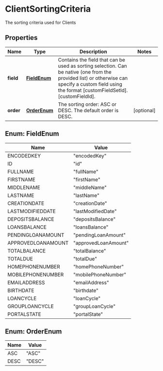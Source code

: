 

# ClientSortingCriteria

The sorting criteria used for Clients
## Properties

Name | Type | Description | Notes
------------ | ------------- | ------------- | -------------
**field** | [**FieldEnum**](#FieldEnum) | Contains the field that can be used as sorting selection. Can be native (one from the provided list) or otherwise can specify a custom field using the format [customFieldSetId].[customFieldId]. | 
**order** | [**OrderEnum**](#OrderEnum) | The sorting order: ASC or DESC. The default order is DESC. |  [optional]



## Enum: FieldEnum

Name | Value
---- | -----
ENCODEDKEY | &quot;encodedKey&quot;
ID | &quot;id&quot;
FULLNAME | &quot;fullName&quot;
FIRSTNAME | &quot;firstName&quot;
MIDDLENAME | &quot;middleName&quot;
LASTNAME | &quot;lastName&quot;
CREATIONDATE | &quot;creationDate&quot;
LASTMODIFIEDDATE | &quot;lastModifiedDate&quot;
DEPOSITSBALANCE | &quot;depositsBalance&quot;
LOANSBALANCE | &quot;loansBalance&quot;
PENDINGLOANAMOUNT | &quot;pendingLoanAmount&quot;
APPROVEDLOANAMOUNT | &quot;approvedLoanAmount&quot;
TOTALBALANCE | &quot;totalBalance&quot;
TOTALDUE | &quot;totalDue&quot;
HOMEPHONENUMBER | &quot;homePhoneNumber&quot;
MOBILEPHONENUMBER | &quot;mobilePhoneNumber&quot;
EMAILADDRESS | &quot;emailAddress&quot;
BIRTHDATE | &quot;birthdate&quot;
LOANCYCLE | &quot;loanCycle&quot;
GROUPLOANCYCLE | &quot;groupLoanCycle&quot;
PORTALSTATE | &quot;portalState&quot;



## Enum: OrderEnum

Name | Value
---- | -----
ASC | &quot;ASC&quot;
DESC | &quot;DESC&quot;



